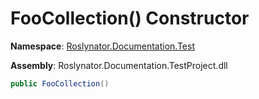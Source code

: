# FooCollection\(\) Constructor

**Namespace**: [Roslynator.Documentation.Test](../../README.md)

**Assembly**: Roslynator\.Documentation\.TestProject\.dll

```csharp
public FooCollection()
```

